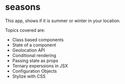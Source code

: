 # seasons

This app, shows if it is summer or winter in your location.

Topics covered are:
* Class based components
* State of a component
* Geolocation API
* Conditional rendering
* Passing state as props
* Ternary experssions in JSX
* Configuration Objects
* Stylize with CSS
